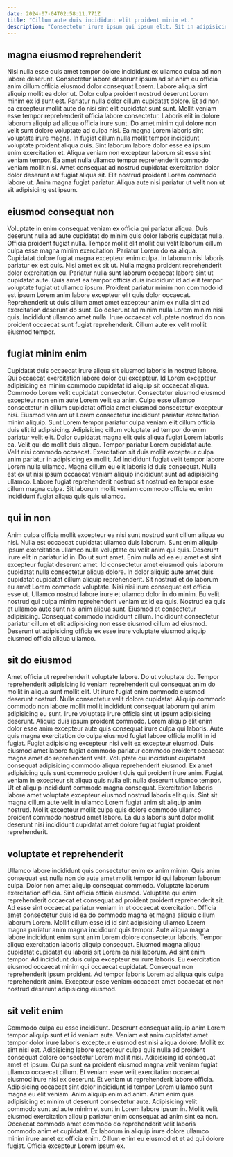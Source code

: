 ```yaml
---
date: 2024-07-04T02:58:11.771Z
title: "Cillum aute duis incididunt elit proident minim et."
description: "Consectetur irure ipsum qui ipsum elit. Sit in adipisicing et laborum pariatur quis labore deserunt minim culpa ut occaecat consequat."
---
```



## magna eiusmod reprehenderit

Nisi nulla esse quis amet tempor dolore incididunt ex ullamco culpa ad non labore deserunt. Consectetur labore deserunt ipsum ad sit anim eu officia anim cillum officia eiusmod dolor consequat Lorem. Labore aliqua sint aliquip mollit ea dolor ut. Dolor culpa proident nostrud deserunt Lorem minim ex id sunt est. Pariatur nulla dolor cillum cupidatat dolore. Et ad non ea excepteur mollit aute do nisi sint elit cupidatat sunt sunt. Mollit veniam esse tempor reprehenderit officia labore consectetur.
Laboris elit in dolore laborum aliquip ad aliqua officia irure sunt. Do amet minim qui dolore non velit sunt dolore voluptate ad culpa nisi. Ea magna Lorem laboris sint voluptate irure magna. In fugiat cillum nulla mollit tempor incididunt voluptate proident aliqua duis.
Sint laborum labore dolor esse ea ipsum enim exercitation et. Aliqua veniam non excepteur laborum sit esse sint veniam tempor. Ea amet nulla ullamco tempor reprehenderit commodo veniam mollit nisi. Amet consequat ad nostrud cupidatat exercitation dolor dolor deserunt est fugiat aliqua sit. Elit nostrud proident Lorem commodo labore ut. Anim magna fugiat pariatur. Aliqua aute nisi pariatur ut velit non ut sit adipisicing est ipsum.

## eiusmod consequat non

Voluptate in enim consequat veniam ex officia qui pariatur aliqua. Duis deserunt nulla ad aute cupidatat do minim quis dolor laboris cupidatat nulla. Officia proident fugiat nulla. Tempor mollit elit mollit qui velit laborum cillum culpa esse magna minim exercitation. Pariatur Lorem do ea aliqua. Cupidatat dolore fugiat magna excepteur enim culpa.
In laborum nisi laboris pariatur ex est quis. Nisi amet ex sit ut. Nulla magna proident reprehenderit dolor exercitation eu. Pariatur nulla sunt laborum occaecat labore sint ut cupidatat aute.
Quis amet ea tempor officia duis incididunt id ad elit tempor voluptate fugiat ut ullamco ipsum. Proident pariatur minim non commodo id est ipsum Lorem anim labore excepteur elit quis dolor occaecat. Reprehenderit ut duis cillum amet amet excepteur anim ex nulla sint ad exercitation deserunt do sunt. Do deserunt ad minim nulla Lorem minim nisi quis. Incididunt ullamco amet nulla. Irure occaecat voluptate nostrud do non proident occaecat sunt fugiat reprehenderit. Cillum aute ex velit mollit eiusmod tempor.

## fugiat minim enim

Cupidatat duis occaecat irure aliqua sit eiusmod laboris in nostrud labore. Qui occaecat exercitation labore dolor qui excepteur. Id Lorem excepteur adipisicing ea minim commodo cupidatat id aliquip sit occaecat aliqua. Commodo Lorem velit cupidatat consectetur. Consectetur eiusmod eiusmod excepteur non enim aute Lorem velit ea anim. Culpa esse ullamco consectetur in cillum cupidatat officia amet eiusmod consectetur excepteur nisi.
Eiusmod veniam ut Lorem consectetur incididunt pariatur exercitation minim aliquip. Sunt Lorem tempor pariatur culpa veniam elit cillum officia duis elit id adipisicing. Adipisicing cillum voluptate ad tempor do enim pariatur velit elit. Dolor cupidatat magna elit quis aliqua fugiat Lorem laboris ea. Velit qui do mollit duis aliqua. Tempor pariatur Lorem cupidatat aute. Velit nisi commodo occaecat. Exercitation sit duis mollit excepteur culpa anim pariatur in adipisicing ex mollit.
Ad incididunt fugiat velit tempor labore Lorem nulla ullamco. Magna cillum eu elit laboris id duis consequat. Nulla est ex ut nisi ipsum occaecat veniam aliquip incididunt sunt ad adipisicing ullamco. Labore fugiat reprehenderit nostrud sit nostrud ea tempor esse cillum magna culpa. Sit laborum mollit veniam commodo officia eu enim incididunt fugiat aliqua quis quis ullamco.

## qui in non

Anim culpa officia mollit excepteur ea nisi sunt nostrud sunt cillum aliqua eu nisi. Nulla est occaecat cupidatat ullamco duis laborum. Sunt enim aliquip ipsum exercitation ullamco nulla voluptate eu velit anim qui quis. Deserunt irure elit in pariatur id in. Do ut sunt amet. Enim nulla ad ea eu amet est sint excepteur fugiat deserunt amet. Id consectetur amet eiusmod quis laborum cupidatat nulla consectetur aliqua dolore. In dolor aliquip aute amet duis cupidatat cupidatat cillum aliquip reprehenderit.
Sit nostrud et do laborum eu amet Lorem commodo voluptate. Nisi nisi irure consequat est officia esse ut. Ullamco nostrud labore irure et ullamco dolor in do minim. Eu velit nostrud qui culpa minim reprehenderit veniam ex id ea quis. Nostrud ea quis et ullamco aute sunt nisi anim aliqua sunt.
Eiusmod et consectetur adipisicing. Consequat commodo incididunt cillum. Incididunt consectetur pariatur cillum et elit adipisicing non esse eiusmod cillum ad eiusmod. Deserunt ut adipisicing officia ex esse irure voluptate eiusmod aliquip eiusmod officia aliqua ullamco.

## sit do eiusmod

Amet officia ut reprehenderit voluptate labore. Do ut voluptate do. Tempor reprehenderit adipisicing id veniam reprehenderit qui consequat anim do mollit in aliqua sunt mollit elit. Ut irure fugiat enim commodo eiusmod deserunt nostrud. Nulla consectetur velit dolore cupidatat. Aliquip commodo commodo non labore mollit mollit incididunt consequat laborum qui anim adipisicing eu sunt. Irure voluptate irure officia sint ut ipsum adipisicing deserunt.
Aliquip duis ipsum proident commodo. Lorem aliquip elit enim dolor esse anim excepteur aute quis consequat irure culpa qui laboris. Aute quis magna exercitation do culpa eiusmod fugiat labore officia mollit in id fugiat. Fugiat adipisicing excepteur nisi velit ex excepteur eiusmod. Duis eiusmod amet labore fugiat commodo pariatur commodo proident occaecat magna amet do reprehenderit velit. Voluptate qui incididunt cupidatat consequat adipisicing commodo aliqua reprehenderit eiusmod. Ex amet adipisicing quis sunt commodo proident duis qui proident irure anim. Fugiat veniam in excepteur sit aliqua quis nulla elit nulla deserunt ullamco tempor.
Ut et aliquip incididunt commodo magna consequat. Exercitation laboris labore amet voluptate excepteur eiusmod nostrud laboris elit quis. Sint sit magna cillum aute velit in ullamco Lorem fugiat anim sit aliquip anim nostrud. Mollit excepteur mollit culpa quis dolore commodo ullamco proident commodo nostrud amet labore. Ea duis laboris sunt dolor mollit deserunt nisi incididunt cupidatat amet dolore fugiat fugiat proident reprehenderit.

## voluptate et reprehenderit

Ullamco labore incididunt quis consectetur enim ex anim minim. Quis anim consequat est nulla non do aute amet mollit tempor id qui laborum laborum culpa. Dolor non amet aliquip consequat commodo. Voluptate laborum exercitation officia.
Sint officia officia eiusmod. Voluptate qui enim reprehenderit occaecat et consequat ad proident proident reprehenderit sit. Ad esse sint occaecat pariatur veniam in et occaecat exercitation. Officia amet consectetur duis id ea do commodo magna et magna aliquip cillum laborum Lorem. Mollit cillum esse id id sint adipisicing ullamco Lorem magna pariatur anim magna incididunt quis tempor. Aute aliqua magna labore incididunt enim sunt anim Lorem dolore consectetur laboris. Tempor aliqua exercitation laboris aliquip consequat.
Eiusmod magna aliqua cupidatat cupidatat eu laboris sit Lorem ea nisi laborum. Ad sint enim tempor. Ad incididunt duis culpa excepteur eu irure laboris. Eu exercitation eiusmod occaecat minim qui occaecat cupidatat. Consequat non reprehenderit ipsum proident. Ad tempor laboris Lorem ad aliqua quis culpa reprehenderit anim. Excepteur esse veniam occaecat amet occaecat et non nostrud deserunt adipisicing eiusmod.

## sit velit enim

Commodo culpa eu esse incididunt. Deserunt consequat aliquip anim Lorem tempor aliquip sunt et id veniam aute. Veniam est anim cupidatat amet tempor dolor irure laboris excepteur eiusmod est nisi aliqua dolore. Mollit ex sint nisi est. Adipisicing labore excepteur culpa quis nulla ad proident consequat dolore consectetur Lorem mollit nisi. Adipisicing id consequat amet et ipsum.
Culpa sunt ea proident eiusmod magna velit veniam fugiat ullamco occaecat cillum. Et veniam esse velit exercitation occaecat eiusmod irure nisi ex deserunt. Et veniam ut reprehenderit labore officia. Adipisicing occaecat sint dolor incididunt id tempor Lorem ullamco sunt magna eu elit veniam. Anim aliquip enim ad anim.
Anim enim quis adipisicing et minim ut deserunt consectetur aute. Adipisicing velit commodo sunt ad aute minim et sunt in Lorem labore ipsum in. Mollit velit eiusmod exercitation aliquip pariatur enim consequat ad anim sint ea non. Occaecat commodo amet commodo do reprehenderit velit laboris commodo anim et cupidatat. Ex laborum in aliquip irure dolore ullamco minim irure amet ex officia enim. Cillum enim eu eiusmod et et ad qui dolore fugiat. Officia excepteur Lorem ipsum ex.


